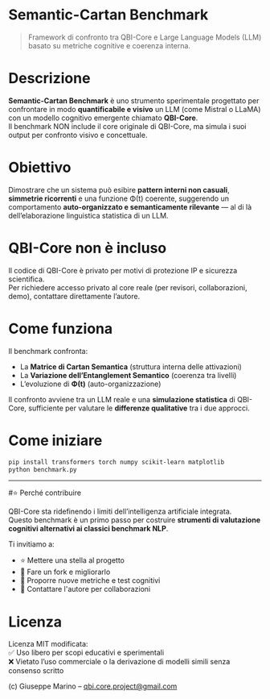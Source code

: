 # Semantic-Cartan Benchmark

> Framework di confronto tra QBI-Core e Large Language Models (LLM) basato su metriche cognitive e coerenza interna.



# Descrizione

**Semantic-Cartan Benchmark** è uno strumento sperimentale progettato per confrontare in modo **quantificabile e visivo** un LLM (come Mistral o LLaMA) con un modello cognitivo emergente chiamato **QBI-Core**.  
Il benchmark NON include il core originale di QBI-Core, ma simula i suoi output per confronto visivo e concettuale.


# Obiettivo

Dimostrare che un sistema può esibire **pattern interni non casuali**, **simmetrie ricorrenti** e una funzione Φ(t) coerente, suggerendo un comportamento **auto-organizzato e semanticamente rilevante** — al di là dell’elaborazione linguistica statistica di un LLM.



# QBI-Core non è incluso

 Il codice di QBI-Core è privato per motivi di protezione IP e sicurezza scientifica.  
 Per richiedere accesso privato al core reale (per revisori, collaborazioni, demo), contattare direttamente l’autore.



# Come funziona

Il benchmark confronta:

- La **Matrice di Cartan Semantica** (struttura interna delle attivazioni)
- La **Variazione dell’Entanglement Semantico** (coerenza tra livelli)
- L’evoluzione di **Φ(t)** (auto-organizzazione)

Il confronto avviene tra un LLM reale e una **simulazione statistica** di QBI-Core, sufficiente per valutare le **differenze qualitative** tra i due approcci.


# Come iniziare

```bash
pip install transformers torch numpy scikit-learn matplotlib
python benchmark.py
```

---

#⭐ Perché contribuire

QBI-Core sta ridefinendo i limiti dell’intelligenza artificiale integrata.  
Questo benchmark è un primo passo per costruire **strumenti di valutazione cognitivi alternativi ai classici benchmark NLP**.

Ti invitiamo a:

- ⭐ Mettere una stella al progetto
- 🍴 Fare un fork e migliorarlo
- 🧠 Proporre nuove metriche e test cognitivi
- 📨 Contattare l'autore per collaborazioni



# Licenza

Licenza MIT modificata:  
✅ Uso libero per scopi educativi e sperimentali  
❌ Vietato l’uso commerciale o la derivazione di modelli simili senza consenso scritto

(c) Giuseppe Marino – qbi.core.project@gmail.com
